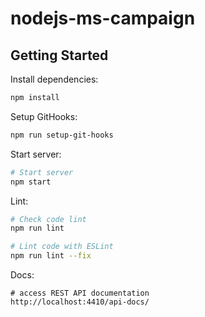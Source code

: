 # nodejs-ms-campaign

## Getting Started

Install dependencies:
```sh
npm install
```

Setup GitHooks:
```sh
npm run setup-git-hooks
```

Start server:
```sh
# Start server
npm start
```

Lint:
```sh
# Check code lint
npm run lint

# Lint code with ESLint
npm run lint --fix
```

Docs:
```
# access REST API documentation
http://localhost:4410/api-docs/
```

